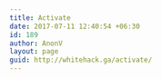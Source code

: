 ```yaml
---
title: Activate
date: 2017-07-11 12:40:54 +06:30
id: 189
author: AnonV
layout: page
guid: http://whitehack.ga/activate/
---
```


